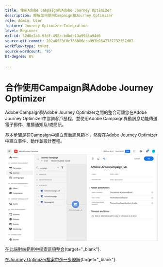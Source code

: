 ```yaml
---
title: 使用Adobe Campaign和Adobe Journey Optimizer
description: 瞭解如何使用Campaign和Journey Optimizer
role: Admin, User
feature: Journey Optimizer Integration
level: Beginner
exl-id: 52d8e2a5-9fdf-498a-bdbd-13a9935a94d6
source-git-commit: 202a0553f0c736086eca993b9647737732f57d07
workflow-type: tm+mt
source-wordcount: '95'
ht-degree: 0%

---
```


# 合作使用Campaign與Adobe Journey Optimizer

Adobe Campaign與Adobe Journey Optimizer之間的整合可讓您在Adobe Journey Optimizer中協調客戶歷程，並使用Adobe Campaign異動訊息功能傳送電子郵件、推播通知及/或簡訊。

基本步驟是在Campaign中建立異動訊息範本，然後在Adobe Journey Optimizer中建立事件、動作並設計歷程。


![](assets/ajo-integration.png)


[在此端對端範例中探索這項整合](https://experienceleague.adobe.com/en/docs/journey-optimizer/using/orchestrate-journeys/journey-use-cases/business-use-cases/ajo-ac){target="_blank"}.


[在Journey Optimizer檔案中進一步瞭解](https://experienceleague.adobe.com/en/docs/journey-optimizer/using/orchestrate-journeys/about-journey-building/using-adobe-campaign-v7-v8){target="_blank"}.
